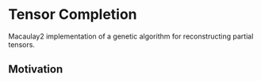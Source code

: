 # Tensor Completion

Macaulay2 implementation of a genetic algorithm for reconstructing partial tensors.

## Motivation



